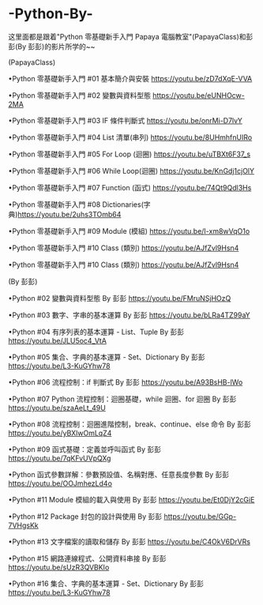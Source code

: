 # -Python-By-
这里面都是跟着"Python 零基礎新手入門 Papaya 電腦教室"(PapayaClass)和彭彭(By 彭彭)的影片所学的~~

(PapayaClass)

•Python 零基礎新手入門 #01 基本簡介與安裝    https://youtu.be/zD7dXqE-VVA

•Python 零基礎新手入門 #02 變數與資料型態    https://youtu.be/eUNHOcw-2MA

•Python 零基礎新手入門 #03 IF 條件判斷式     https://youtu.be/onrMi-D7lvY

•Python 零基礎新手入門 #04 List 清單(串列)   https://youtu.be/8UHmhfnUIRo

•Python 零基礎新手入門 #05 For Loop (迴圈)   https://youtu.be/uTBXt6F37_s

•Python 零基礎新手入門 #06 While Loop(迴圈)  https://youtu.be/KnGdj1cjOlY

•Python 零基礎新手入門 #07 Function (函式)   https://youtu.be/74Qt9Qdl3Hs

•Python 零基礎新手入門 #08 Dictionaries(字典)https://youtu.be/2uhs3TOmb64

•Python 零基礎新手入門 #09 Module (模組)     https://youtu.be/I-xm8wVqO1o

•Python 零基礎新手入門 #10 Class (類別)      https://youtu.be/AJfZvl9Hsn4

•Python 零基礎新手入門 #10 Class (類別)      https://youtu.be/AJfZvl9Hsn4

(By 彭彭)
 
•Python #02 變數與資料型態 By 彭彭                                 https://youtu.be/FMruNSjHOzQ
 
•Python #03 數字、字串的基本運算 By 彭彭                            https://youtu.be/bLRa4TZ99aY

•Python #04 有序列表的基本運算 - List、Tuple By 彭彭                   https://youtu.be/JLU5oc4_VtA

•Python #05 集合、字典的基本運算 - Set、Dictionary By 彭彭             https://youtu.be/L3-KuGYhw78
  
•Python #06 流程控制：if 判斷式 By 彭彭                                https://youtu.be/A93BsHB-lWo

•Python #07 Python 流程控制：迴圈基礎，while 迴圈、for 迴圈 By 彭彭     https://youtu.be/szaAeLt_49U

•Python #08 流程控制：迴圈進階控制，break、continue、else 命令 By 彭彭  https://youtu.be/yBXlwOmLqZ4

•Python #09 函式基礎：定義並呼叫函式 By 彭彭                           https://youtu.be/7qKFvUVpQXg

•Python 函式參數詳解：參數預設值、名稱對應、任意長度參數 By 彭彭         https://youtu.be/OOJmhezLd4o

•Python #11 Module 模組的載入與使用 By 彭彭                           https://youtu.be/Et0DjY2cGiE

•Python #12 Package 封包的設計與使用 By 彭彭                          https://youtu.be/GGp-7VHgsKk

•Python #13 文字檔案的讀取和儲存 By 彭彭                              https://youtu.be/C4OkV6DrVRs

•Python #15 網路連線程式、公開資料串接 By 彭彭                        https://youtu.be/sUzR3QVBKIo

•Python #16 集合、字典的基本運算 - Set、Dictionary By 彭彭            https://youtu.be/L3-KuGYhw78
